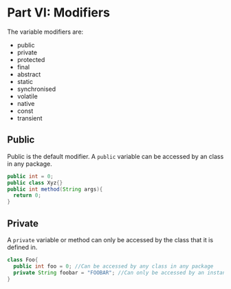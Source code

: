 Part VI: Modifiers
=========================

The variable modifiers are:
  * public
  * private
  * protected
  * final
  * abstract
  * static
  * synchronised
  * volatile
  * native
  * const
  * transient

Public
------
Public is the default modifier. A `public` variable can be accessed by an class in any package.
```java
public int = 0;
public class Xyz{}
public int method(String args){
  return 0;
}
```

Private
-------
A `private` variable or method can only be accessed by the class that it is defined in.
```java
class Foo{
  public int foo = 0; //Can be accessed by any class in any package
  private String foobar = "FOOBAR"; //Can only be accessed by an instance of the Foo class
}
```
